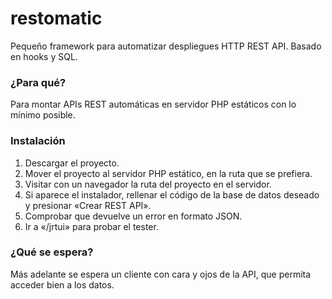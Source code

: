 # restomatic

Pequeño framework para automatizar despliegues HTTP REST API. Basado en hooks y SQL.

### ¿Para qué?

Para montar APIs REST automáticas en servidor PHP estáticos con lo mínimo posible.

### Instalación

1. Descargar el proyecto.
2. Mover el proyecto al servidor PHP estático, en la ruta que se prefiera.
3. Visitar con un navegador la ruta del proyecto en el servidor.
4. Si aparece el instalador, rellenar el código de la base de datos deseado y presionar «Crear REST API».
5. Comprobar que devuelve un error en formato JSON.
6. Ir a «/jrtui» para probar el tester.

### ¿Qué se espera?

Más adelante se espera un cliente con cara y ojos de la API, que permita acceder bien a los datos.